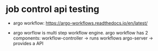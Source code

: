 # job control api testing

- argo workflow: https://argo-workflows.readthedocs.io/en/latest/

- argo worflow is multi step workflow engine. argo workflow has 2 components:
workflow-controller -> runs workflows
argo-server -> provides a API

